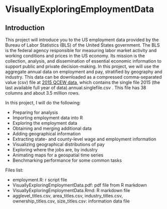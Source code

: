 # VisuallyExploringEmploymentData

## Introduction

This project will introduce you to the US employment data provided by the Bureau of Labor Statistics (BLS) of the United States government. The BLS is the federal agency responsible for measuring labor market activity and working conditions and prices in the US economy. Its mission is the collection, analysis, and dissemination of essential economic information to support public and private decision-making. In this project, we will use the aggregate annual data on employment and pay, stratified by geography and industry. This data can be downloaded as a compressed comma-separated value (csv) file at [2015 QCEW data](https://data.bls.gov/cew/data/files/2015/csv/2015_annual_singlefile.zip), which contains the single file 2015 (the last available full year of data).annual.singlefile.csv . This file has 38 columns and about 3.5 million rows.

In this project, I will do the following:
* Preparing for analysis
* Importing employment data into R
* Exploring the employment data
* Obtaining and merging additional data
* Adding geographical information
* Extracting state- and county-level wage and employment information
* Visualizing geographical distributions of pay
* Exploring where the jobs are, by industry
* Animating maps for a geospatial time series
* Benchmarking performance for some common tasks

Files list:
* employment.R: r script file
* VisuallyExploringEmploymentData.pdf: pdf file from R markdown
* VisuallyExploringEmploymentData.Rmd: R markdown file
* agglevel_titles.csv, area_titles.csv, industry_titles.csv, ownership_titles.csv, size_titles.csv: information data file

